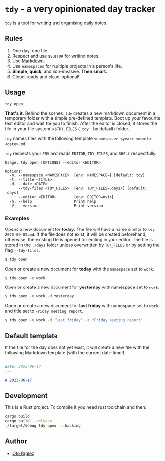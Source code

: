 # `tdy` - a very opinionated day tracker

`tdy` is a tool for writing and organising daily notes.

## Rules

1. One day, one file.
2. Respect and use `$EDITOR` for writing notes.
3. Use [Markdown](https://www.markdownguide.org/).
5. Use `namespaces` for multiple projects in a person's life.
6. **Simple**, **quick**, and non-invasive. **Then smart.**
7. Cloud-ready and cloud-optional!

## Usage

```bash
tdy open
```

**That's it.** Behind the scenes, `tdy` creates a new [markdown](https://en.wikipedia.org/wiki/Markdown) document in a
temporary folder with a simple pre-defined template. Boot up your favourite text editor and wait for you to finish.
After the editor is closed, it stores the file in your file system's `$TDY_FILES` (`.tdy` - by default) folder.

`tdy` names files with the following template `<namespace>-<year>-<month>-<date>.md`.

`tdy` respects your `ENV` and reads `EDITOR`, `TDY_FILES`, and `SHELL` respectfully.

```
Usage: tdy open [OPTIONS] --editor <EDITOR>

Options:
  -n, --namespace <NAMESPACE>  [env: NAMESPACE=] [default: tdy]
  -t, --title <TITLE>
  -d, --date <DATE>
      --tdy-files <TDY_FILES>  [env: TDY_FILES=.days/] [default: .days]
      --editor <EDITOR>        [env: EDITOR=nvim]
  -h, --help                   Print help
  -V, --version                Print version
```

### Examples

Opens a new document for **today**. The file will have a name similar to `tdy-2025-09-02.md`. If the file does not
exist, it will be created beforehand; otherwise, the existing file is opened for editing in your editor. The file is
stored in the `./days` folder unless overwritten by `TDY_FILES` or by setting the flag `--tdy-files`.

```bash
$ tdy open
```

Open or create a new document for **today** with the `namespace` set to `work`.

```bash
$ tdy open -n work
```

Open or create a new document for **yesterday** with namespace set to `work`.

```bash
$ tdy open -n work -d yesterday
```

Open or create a new document for **last friday** with namespace set to `work` and title set to `Friday meeting report`.

```bash
$ tdy open -n work -d "last friday" -t "Friday meeting report"
```

## Default template

If the file for the day does not yet exist, it will create a new file with the following Markdown template (with the
current date-time!):

```markdown
---
date: 2023-06-17
---

# 2023-06-17
```

## Development

This is a Rust project. To compile it you need rust toolchain and then:

```bash
cargo build
cargo build --release
./target/debug tdy open -n hacking
```

## Author

- [Oto Brglez](https://github.com/otobrglez)
